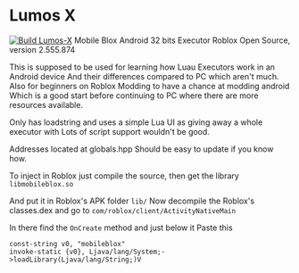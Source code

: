 # Lumos X
[![Build Lumos-X](https://github.com/frostbitecloudhost/Lumos-X/actions/workflows/main.yml/badge.svg)](https://github.com/frostbitecloudhost/Lumos-X/actions/workflows/main.yml)
Mobile Blox Android 32 bits Executor Roblox Open Source, version 2.555.874

This is supposed to be used for learning how Luau Executors work in an Android device
And their differences compared to PC which aren't much.
Also for beginners on Roblox Modding to have a chance at modding android
Which is a good start before continuing to PC where there are more resources available.

Only has loadstring and uses a simple Lua UI as giving away a whole executor with
Lots of script support wouldn't be good.

Addresses located at globals.hpp
Should be easy to update if you know how.

To inject in Roblox just compile the source, then get the library
`libmobileblox.so`

And put it in Roblox's APK folder `lib/`
Now decompile the Roblox's classes.dex and go to 
`com/roblox/client/ActivityNativeMain`

In there find the `OnCreate` method and just below it Paste this

```
const-string v0, "mobileblox"
invoke-static {v0}, Ljava/lang/System;->loadLibrary(Ljava/lang/String;)V
```

